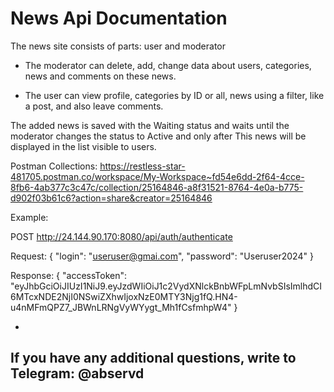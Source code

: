 # News Api Documentation

The news site consists of parts: user and moderator

* The moderator can delete, add, change data about users, categories, news and comments on these news.

* The user can view profile, categories by ID or all, news using a filter, like a post, and also leave comments.

The added news is saved with the Waiting status and waits until the moderator changes the status to Active and only after
This news will be displayed in the list visible to users.

Postman Collections: https://restless-star-481705.postman.co/workspace/My-Workspace~fd54e6dd-2f64-4cce-8fb6-4ab377c3c47c/collection/25164846-a8f31521-8764-4e0a-b775-d902f03b61c6?action=share&creator=25164846

Example:

POST  http://24.144.90.170:8080/api/auth/authenticate

Request:
{
"login": "useruser@gmai.com",
"password": "Useruser2024"
}

Response:
{
"accessToken": "eyJhbGciOiJIUzI1NiJ9.eyJzdWIiOiJ1c2VydXNlckBnbWFpLmNvbSIsImlhdCI6MTcxNDE2NjI0NSwiZXhwIjoxNzE0MTY3Njg1fQ.HN4-u4nMFmQPZ7_JBWnLRNgVyWYygt_Mh1fCsfmhpW4"
}

-
If you have any additional questions, write to Telegram: @abservd
-- 
